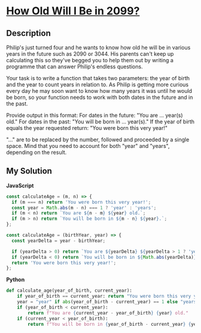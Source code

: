 # [How Old Will I Be in 2099?](https://www.codewars.com/kata/5761a717780f8950ce001473)

## Description

Philip's just turned four and he wants to know how old he will be in various years in the future such as 2090 or 3044. His parents can't keep up calculating this so they've begged you to help them out by writing a programme that can answer Philip's endless questions.

Your task is to write a function that takes two parameters: the year of birth and the year to count years in relation to. As Philip is getting more curious every day he may soon want to know how many years it was until he would be born, so your function needs to work with both dates in the future and in the past.

Provide output in this format: For dates in the future: "You are ... year(s) old." For dates in the past: "You will be born in ... year(s)." If the year of birth equals the year requested return: "You were born this very year!"

"..." are to be replaced by the number, followed and proceeded by a single space. Mind that you need to account for both "year" and "years", depending on the result.

## My Solution

**JavaScript**

```js
const calculateAge = (m, n) => {
  if (m === n) return 'You were born this very year!';
  const year = Math.abs(m - n) === 1 ? 'year' : 'years';
  if (m < n) return `You are ${n - m} ${year} old.`;
  if (m > n) return `You will be born in ${m - n} ${year}.`;
};
```

```js
const calculateAge = (birthYear, year) => {
  const yearDelta = year - birthYear;

  if (yearDelta > 0) return `You are ${yearDelta} ${yearDelta > 1 ? 'years' : 'year'} old.`;
  if (yearDelta < 0) return `You will be born in ${Math.abs(yearDelta)} ${yearDelta < -1 ? 'years' : 'year'}.`;
  return 'You were born this very year!';
};
```

**Python**

```py
def calculate_age(year_of_birth, current_year):
    if year_of_birth == current_year: return "You were born this very year!"
    year = "year" if abs(year_of_birth - current_year) == 1 else "years"
    if (year_of_birth < current_year):
        return f"You are {current_year - year_of_birth} {year} old."
    if (current_year < year_of_birth):
        return f"You will be born in {year_of_birth - current_year} {year}."
```
